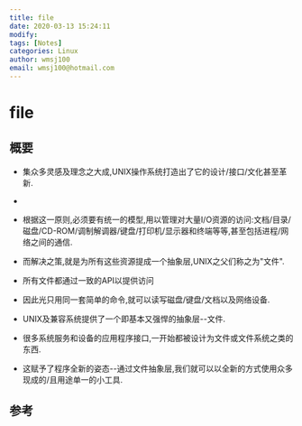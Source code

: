 ```yaml
---
title: file
date: 2020-03-13 15:24:11
modify: 
tags: [Notes]
categories: Linux
author: wmsj100
email: wmsj100@hotmail.com
---
```


# file

## 概要

- 集众多灵感及理念之大成,UNIX操作系统打造出了它的设计/接口/文化甚至革新.
- [一切皆文件]: UNIX的真谛之一
- 根据这一原则,必须要有统一的模型,用以管理对大量I/O资源的访问:文档/目录/磁盘/CD-ROM/调制解调器/键盘/打印机/显示器和终端等等,甚至包括进程/网络之间的通信.
- 而解决之策,就是为所有这些资源提成一个抽象层,UNIX之父们称之为"文件".
- 所有文件都通过一致的API以提供访问
- 因此光只用同一套简单的命令,就可以读写磁盘/键盘/文档以及网络设备.

- UNIX及兼容系统提供了一个即基本又强悍的抽象层--文件.
- 很多系统服务和设备的应用程序接口,一开始都被设计为文件或文件系统之类的东西.
- 这赋予了程序全新的姿态--通过文件抽象层,我们就可以以全新的方式使用众多现成的/且用途单一的小工具.

## 参考

